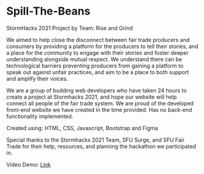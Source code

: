# Spill-The-Beans
StormHacks 2021 Project by Team: Rise and Grind

We aimed to help close the disconnect between fair trade producers and consumers by providing a platform for the producers to tell their stories, and a place for the community to engage with their stories and foster deeper understanding alongside mutual respect. We understand there can be technological barriers preventing producers from gaining a platform to speak out against unfair practices, and aim to be a place to both support and amplify their voices.

We are a group of budding web developers who have taken 24 hours to create a project at Stormhacks 2021, and hope our website will help connect all people of the fair trade system. We are proud of the developed front-end website we have created in the time provided. Has no back-end functionality implemented.

Created using: HTML, CSS, Javascript, Bootstrap and Figma

Special thanks to the Stormhacks 2021 Team, SFU Surge, and SFU Fair Trade for their help, resources, and planning the hackathon we participated in.

Video Demo: [Link](https://www.youtube.com/watch?v=blBxOIbV0W0&ab_channel=LarrenCanapi)
